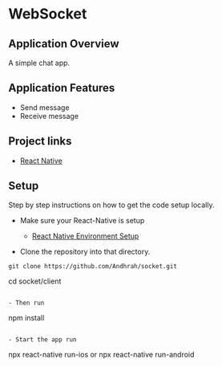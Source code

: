 # WebSocket

## Application Overview
A simple chat app.

## Application Features
- Send message
- Receive message


## Project links

- [React Native](https://reactnative.dev/)

## Setup
Step by step instructions on how to get the code setup locally.

- Make sure your React-Native is setup
  - [React Native Environment Setup](https://reactnative.dev/docs/environment-setup)


- Clone the repository into that directory.

```
git clone https://github.com/Andhrah/socket.git

```
cd socket/client
```

- Then run

```
npm install
```

- Start the app run

```
npx react-native run-ios or npx react-native run-android
```
